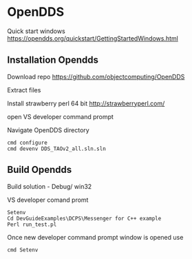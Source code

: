 # OpenDDS
Quick start windows https://opendds.org/quickstart/GettingStartedWindows.html

## Installation Opendds 

Download repo 
https://github.com/objectcomputing/OpenDDS

Extract files 

Install strawberry perl 64 bit
http://strawberryperl.com/

open VS developer command prompt 

Navigate OpenDDS directory

    cmd configure
    cmd devenv DDS_TAOv2_all.sln.sln

## Build  Opendds   

Build solution - Debug/ win32

VS developer comand promt

    Setenv
    Cd DevGuideExamples\DCPS\Messenger for C++ example
    Perl run_test.pl
    
Once new  developer command prompt window is opened use 

    cmd Setenv
